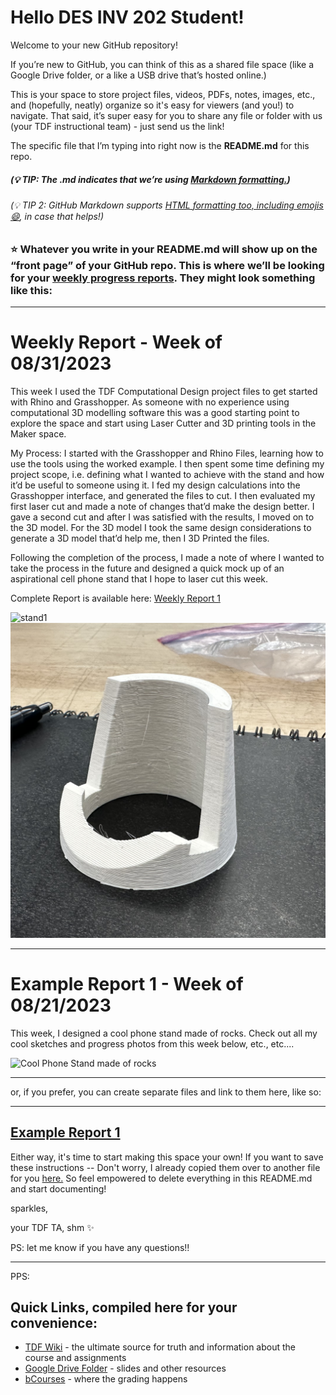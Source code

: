 # Hello DES INV 202 Student!
Welcome to your new GitHub repository! 

If you’re new to GitHub, you can think of this as a shared file space (like a Google Drive folder, or a like a USB drive that’s hosted online.) 

This is your space to store project files, videos, PDFs, notes, images, etc., and (hopefully, neatly) organize so it's easy for viewers (and you!) to navigate. That said, it’s super easy for you to share any file or folder with us (your TDF instructional team) - just send us the link! 

The specific file that I’m typing into right now is the **README.md** for this repo. 
##### (💡 TIP: The .md indicates that we’re using [Markdown formatting.](https://www.markdownguide.org/cheat-sheet/)) #####
<h6> (💡 TIP 2: GitHub Markdown supports <a href="https://gist.github.com/seanh/13a93686bf4c2cb16e658b3cf96807f2"> <em>HTML formatting</em> too, including emojis 😄</a>, in case that helps!) </h6>

### :star: Whatever you write in your **README.md** will show up on the “front page” of your GitHub repo. This is where we’ll be looking for your [weekly progress reports](https://github.com/Berkeley-MDes/desinv-202/wiki/3.0-Weekly-Submissions). They might look something like this: ###

---
# Weekly Report - Week of 08/31/2023 #
This week I used the TDF Computational Design project files to get started with Rhino and Grasshopper. As someone with no experience using computational 3D modelling software this was a good starting point to explore the space and start using Laser Cutter and 3D printing tools in the Maker space.

My Process: I started with the Grasshopper and Rhino Files, learning how to use the tools using the worked example. I then spent some time defining my project scope, i.e. defining what I wanted to achieve with the stand and how it’d be useful to someone using it. I fed my design calculations into the Grasshopper interface, and generated the files to cut. I then evaluated my first laser cut and made a note of changes that’d make the design better. I gave a second cut and after I was satisfied with the results, I moved on to the 3D model. For the 3D model I took the same design considerations to generate a 3D model that’d help me, then I 3D Printed the files.

Following the completion of the process, I made a note of where I wanted to take the process in the future and designed a quick mock up of an aspirational cell phone stand that I hope to laser cut this week.

Complete Report is available here: [Weekly Report 1](weeklyReport20230831.md)

![stand1](weekly-reports/img20230831/final_Stand_1.png)
![stand2](weekly-reports/img20230831/3D_1.png)




---
# Example Report 1 - Week of 08/21/2023 #
This week, I designed a cool phone stand made of rocks. Check out all my cool sketches and progress photos from this week below, etc., etc....

<img width="200" alt="Cool Phone Stand made of rocks" src="https://github.com/s-almeda/tdf-template-repo/assets/21287693/bc2f1864-af5a-456d-9a71-e1d80d51190c">

---

or, if you prefer, you can create separate files and link to them here, like so:

---
[Example Report 1](weekly-reports/example-report-1.md)
---

Either way, it's time to start making this space your own! If you want to save these instructions -- Don't worry, I already copied them over to another file for you [here.](welcomeREADME.md) So feel empowered to delete everything in this README.md and start documenting! 

sparkles,

your TDF TA, shm :sparkles:

PS: let me know if you have any questions!!

--- 
PPS: 
## Quick Links, compiled here for your convenience: ##

- [TDF Wiki](https://github.com/Berkeley-MDes/desinv-202/wiki) - the ultimate source for truth and information about the course and assignments
- [Google Drive Folder](https://drive.google.com/drive/folders/1OjFgu4llHn-2WayQFVWRKFyOkQ_WaQRx?usp=drive_link) - slides and other resources
- [bCourses](https://bcourses.berkeley.edu/courses/1528355) - where the grading happens


